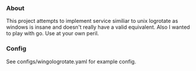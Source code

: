 ### About
This project attempts to implement service similiar to unix logrotate as windows is insane and doesn't really have a valid equivalent. Also I wanted to play with go. Use at your own peril.

### Config
See configs/wingologrotate.yaml for example config.